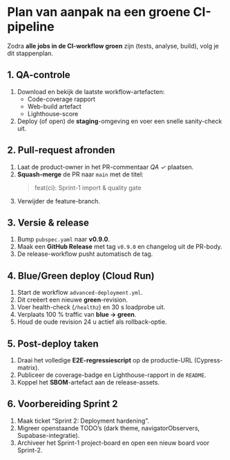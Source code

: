 # Plan van aanpak na een groene CI-pipeline

Zodra **alle jobs in de CI-workflow groen** zijn (tests, analyse, build), volg je dit stappenplan.

## 1. QA-controle

1. Download en bekijk de laatste workflow-artefacten:
   - Code-coverage rapport
   - Web-build artefact
   - Lighthouse-score
2. Deploy (of open) de **staging**-omgeving en voer een snelle sanity-check uit.

## 2. Pull-request afronden

1. Laat de product-owner in het PR-commentaar _QA ✓_ plaatsen.
2. **Squash-merge** de PR naar `main` met de titel:
   > feat(ci): Sprint-1 import & quality gate
3. Verwijder de feature-branch.

## 3. Versie & release

1. Bump `pubspec.yaml` naar **v0.9.0**.
2. Maak een **GitHub Release** met tag `v0.9.0` en changelog uit de PR-body.
3. De release-workflow pusht automatisch de tag.

## 4. Blue/Green deploy (Cloud Run)

1. Start de workflow `advanced-deployment.yml`.
2. Dit creëert een nieuwe **green**-revision.
3. Voer health-check (`/healthz`) en 30 s loadprobe uit.
4. Verplaats 100 % traffic van **blue → green**.
5. Houd de oude revision 24 u actief als rollback-optie.

## 5. Post-deploy taken

1. Draai het volledige **E2E-regressiescript** op de productie-URL (Cypress-matrix).
2. Publiceer de coverage-badge en Lighthouse-rapport in de `README`.
3. Koppel het **SBOM**-artefact aan de release-assets.

## 6. Voorbereiding Sprint 2

1. Maak ticket “Sprint 2: Deployment hardening”.
2. Migreer openstaande TODO’s (dark theme, navigatorObservers, Supabase-integratie).
3. Archiveer het Sprint-1 project-board en open een nieuw board voor Sprint-2.